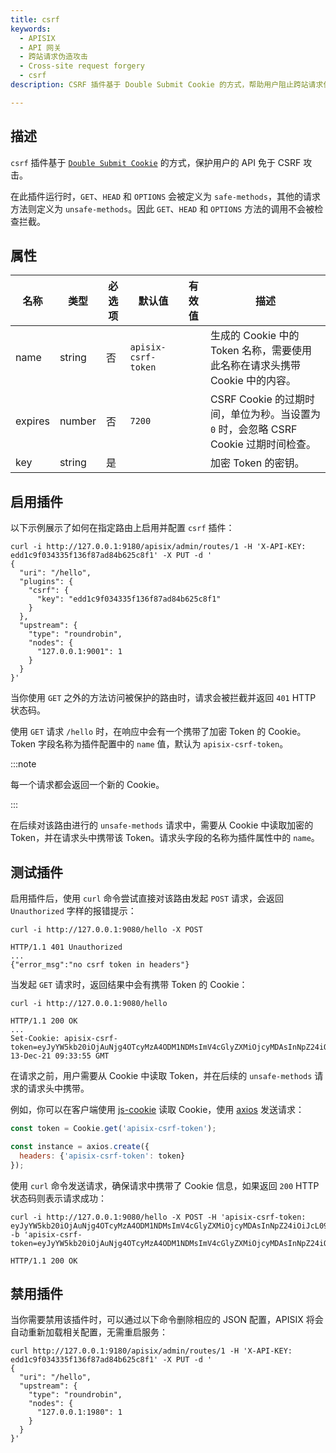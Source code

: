 ```yaml
---
title: csrf
keywords:
  - APISIX
  - API 网关
  - 跨站请求伪造攻击
  - Cross-site request forgery
  - csrf
description: CSRF 插件基于 Double Submit Cookie 的方式，帮助用户阻止跨站请求伪造攻击。

---
```


<!--
#
# Licensed to the Apache Software Foundation (ASF) under one or more
# contributor license agreements.  See the NOTICE file distributed with
# this work for additional information regarding copyright ownership.
# The ASF licenses this file to You under the Apache License, Version 2.0
# (the "License"); you may not use this file except in compliance with
# the License.  You may obtain a copy of the License at
#
#     http://www.apache.org/licenses/LICENSE-2.0
#
# Unless required by applicable law or agreed to in writing, software
# distributed under the License is distributed on an "AS IS" BASIS,
# WITHOUT WARRANTIES OR CONDITIONS OF ANY KIND, either express or implied.
# See the License for the specific language governing permissions and
# limitations under the License.
#
-->

## 描述

`csrf` 插件基于 [`Double Submit Cookie`](https://en.wikipedia.org/wiki/Cross-site_request_forgery#Double_Submit_Cookie) 的方式，保护用户的 API 免于 CSRF 攻击。

在此插件运行时，`GET`、`HEAD` 和 `OPTIONS` 会被定义为 `safe-methods`，其他的请求方法则定义为 `unsafe-methods`。因此 `GET`、`HEAD` 和 `OPTIONS` 方法的调用不会被检查拦截。

## 属性

| 名称             | 类型    | 必选项 | 默认值 | 有效值 | 描述         |
| ---------------- | ------- | ----------- | ------- | ----- |---------------------|
| name   | string | 否    | `apisix-csrf-token`  |    | 生成的 Cookie 中的 Token 名称，需要使用此名称在请求头携带 Cookie 中的内容。 |
| expires | number | 否 | `7200` | | CSRF Cookie 的过期时间，单位为秒。当设置为 `0` 时，会忽略 CSRF Cookie 过期时间检查。|
| key | string | 是 |  |  | 加密 Token 的密钥。        |

## 启用插件

以下示例展示了如何在指定路由上启用并配置 `csrf` 插件：

```shell
curl -i http://127.0.0.1:9180/apisix/admin/routes/1 -H 'X-API-KEY: edd1c9f034335f136f87ad84b625c8f1' -X PUT -d '
{
  "uri": "/hello",
  "plugins": {
    "csrf": {
      "key": "edd1c9f034335f136f87ad84b625c8f1"
    }
  },
  "upstream": {
    "type": "roundrobin",
    "nodes": {
      "127.0.0.1:9001": 1
    }
  }
}'
```

当你使用 `GET` 之外的方法访问被保护的路由时，请求会被拦截并返回 `401` HTTP 状态码。

使用 `GET` 请求 `/hello` 时，在响应中会有一个携带了加密 Token 的 Cookie。Token 字段名称为插件配置中的 `name` 值，默认为 `apisix-csrf-token`。

:::note

每一个请求都会返回一个新的 Cookie。

:::

在后续对该路由进行的 `unsafe-methods` 请求中，需要从 Cookie 中读取加密的 Token，并在请求头中携带该 Token。请求头字段的名称为插件属性中的 `name`。

## 测试插件

启用插件后，使用 `curl` 命令尝试直接对该路由发起 `POST` 请求，会返回 `Unauthorized` 字样的报错提示：

```shell
curl -i http://127.0.0.1:9080/hello -X POST
```

```shell
HTTP/1.1 401 Unauthorized
...
{"error_msg":"no csrf token in headers"}
```

当发起 `GET` 请求时，返回结果中会有携带 Token 的 Cookie：

```shell
curl -i http://127.0.0.1:9080/hello
```

```
HTTP/1.1 200 OK
...
Set-Cookie: apisix-csrf-token=eyJyYW5kb20iOjAuNjg4OTcyMzA4ODM1NDMsImV4cGlyZXMiOjcyMDAsInNpZ24iOiJcL09uZEF4WUZDZGYwSnBiNDlKREtnbzVoYkJjbzhkS0JRZXVDQm44MG9ldz0ifQ==;path=/;Expires=Mon, 13-Dec-21 09:33:55 GMT
```

在请求之前，用户需要从 Cookie 中读取 Token，并在后续的 `unsafe-methods` 请求的请求头中携带。

例如，你可以在客户端使用 [js-cookie](https://github.com/js-cookie/js-cookie) 读取 Cookie，使用 [axios](https://github.com/axios/axios) 发送请求：

```js
const token = Cookie.get('apisix-csrf-token');

const instance = axios.create({
  headers: {'apisix-csrf-token': token}
});
```

使用 `curl` 命令发送请求，确保请求中携带了 Cookie 信息，如果返回 `200` HTTP 状态码则表示请求成功：

```shell
curl -i http://127.0.0.1:9080/hello -X POST -H 'apisix-csrf-token: eyJyYW5kb20iOjAuNjg4OTcyMzA4ODM1NDMsImV4cGlyZXMiOjcyMDAsInNpZ24iOiJcL09uZEF4WUZDZGYwSnBiNDlKREtnbzVoYkJjbzhkS0JRZXVDQm44MG9ldz0ifQ==' -b 'apisix-csrf-token=eyJyYW5kb20iOjAuNjg4OTcyMzA4ODM1NDMsImV4cGlyZXMiOjcyMDAsInNpZ24iOiJcL09uZEF4WUZDZGYwSnBiNDlKREtnbzVoYkJjbzhkS0JRZXVDQm44MG9ldz0ifQ=='
```

```shell
HTTP/1.1 200 OK
```

## 禁用插件

当你需要禁用该插件时，可以通过以下命令删除相应的 JSON 配置，APISIX 将会自动重新加载相关配置，无需重启服务：

```shell
curl http://127.0.0.1:9180/apisix/admin/routes/1 -H 'X-API-KEY: edd1c9f034335f136f87ad84b625c8f1' -X PUT -d '
{
  "uri": "/hello",
  "upstream": {
    "type": "roundrobin",
    "nodes": {
      "127.0.0.1:1980": 1
    }
  }
}'
```
